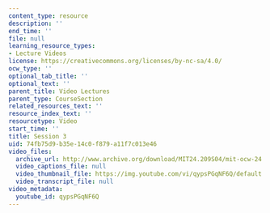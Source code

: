 ```yaml
---
content_type: resource
description: ''
end_time: ''
file: null
learning_resource_types:
- Lecture Videos
license: https://creativecommons.org/licenses/by-nc-sa/4.0/
ocw_type: ''
optional_tab_title: ''
optional_text: ''
parent_title: Video Lectures
parent_type: CourseSection
related_resources_text: ''
resource_index_text: ''
resourcetype: Video
start_time: ''
title: Session 3
uid: 74fb75d9-b35e-14c0-f879-a11f7c013e46
video_files:
  archive_url: http://www.archive.org/download/MIT24.209S04/mit-ocw-24.209-singer-23feb2004-220k.mp4
  video_captions_file: null
  video_thumbnail_file: https://img.youtube.com/vi/qypsPGqNF6Q/default.jpg
  video_transcript_file: null
video_metadata:
  youtube_id: qypsPGqNF6Q
---
```

